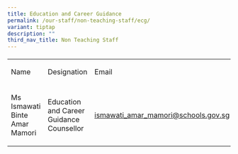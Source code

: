 ```yaml
---
title: Education and Career Guidance
permalink: /our-staff/non-teaching-staff/ecg/
variant: tiptap
description: ""
third_nav_title: Non Teaching Staff
---
```

<h4></h4>
<table style="minWidth: 75px">
<colgroup>
<col>
<col>
<col>
</colgroup>
<tbody>
<tr>
<td rowspan="1" colspan="1">
<p>Name</p>
</td>
<td rowspan="1" colspan="1">
<p>Designation</p>
</td>
<td rowspan="1" colspan="1">
<p>Email</p>
</td>
</tr>
<tr>
<td rowspan="1" colspan="1">
<p>Ms Ismawati Binte Amar Mamori</p>
</td>
<td rowspan="1" colspan="1">
<p>Education and Career Guidance Counsellor</p>
</td>
<td rowspan="1" colspan="1">
<p><a href="mailto:ismawati_amar_mamori@schools.gov.sg" rel="noopener noreferrer nofollow" target="_blank">ismawati_amar_mamori@schools.gov.sg</a>
</p>
</td>
</tr>
</tbody>
</table>
<p></p>
<p></p>
<p></p>